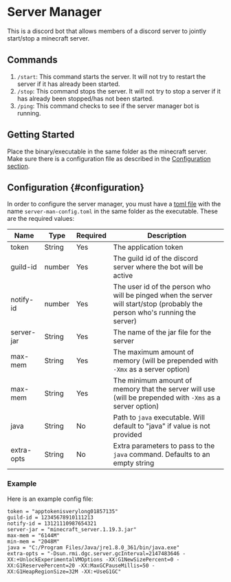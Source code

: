 # Server Manager
This is a discord bot that allows members of a discord server to jointly start/stop a minecraft server.

## Commands
1. `/start`: This command starts the server. It will not try to restart the server if it has already been started.
2. `/stop`: This command stops the server. It will not try to stop a server if it has already been stopped/has not been started.
3. `/ping`: This command checks to see if the server manager bot is running.

## Getting Started
Place the binary/executable in the same folder as the minecraft server. Make sure there is a configuration file as described in the [Configuration section](#configuration).

## Configuration {#configuration}
In order to configure the server manager, you must have a [toml file](https://toml.io/en/) with the name `server-man-config.toml` in the same folder as the executable. These are the required values:

| Name       | Type   | Required | Description                                                                                                                 |
| ---------- | ------ | -------- | --------------------------------------------------------------------------------------------------------------------------- |
| token      | String | Yes      | The application token                                                                                                       |
| guild-id   | number | Yes      | The guild id of the discord server where the bot will be active                                                             |
| notify-id  | number | Yes      | The user id of the person who will be pinged when the server will start/stop (probably the person who's running the server) |
| server-jar | String | Yes      | The name of the jar file for the server                                                                                     |
| max-mem    | String | Yes      | The maximum amount of memory (will be prepended with `-Xmx` as a server option)                                             |
| max-mem    | String | Yes      | The minimum amount of memory that the server will use (will be prepended with `-Xms` as a server option)                    |
| java       | String | No       | Path to `java` executable. Will default to "java" if value is not provided                                                  |
| extra-opts | String | No       | Extra parameters to pass to the `java` command. Defaults to an empty string                                                 |

### Example
Here is an example config file:
```
token = "apptokenisverylong01857135"
guild-id = 12345678910111213
notify-id = 13121110987654321
server-jar = "minecraft_server.1.19.3.jar"
max-mem = "6144M"
min-mem = "2048M"
java = "C:/Program Files/Java/jre1.8.0_361/bin/java.exe"
extra-opts = "-Dsun.rmi.dgc.server.gcInterval=2147483646 -XX:+UnlockExperimentalVMOptions -XX:G1NewSizePercent=0 -XX:G1ReservePercent=20 -XX:MaxGCPauseMillis=50 -XX:G1HeapRegionSize=32M -XX:+UseG1GC"
```
